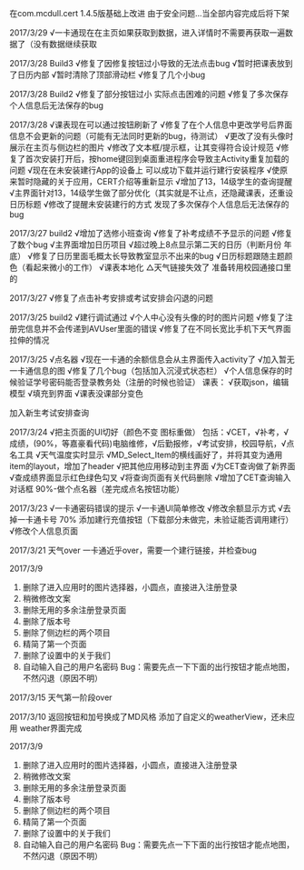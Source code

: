 ﻿在com.mcdull.cert 1.4.5版基础上改进
由于安全问题…当全部内容完成后将下架

2017/3/29
√一卡通现在在主页如果获取到数据，进入详情时不需要再获取一遍数据了（没有数据继续获取

2017/3/28 Build3
√修复了因修复按钮过小导致的无法点击bug
√暂时把课表放到了日历内部
√暂时清除了顶部滑动栏
√修复了几个小bug

2017/3/28 Build2
√修复了部分按钮过小 实际点击困难的问题
√修复了多次保存个人信息后无法保存的bug

2017/3/28
√课表现在可以通过按钮刷新了
√修复了在个人信息中更改学号后界面信息不会更新的问题（可能有无法同时更新的bug，待测试）
√更改了没有头像时展示在主页与侧边栏的图片
√修改了文本框/提示框，让其变得符合设计规范
√修复了首次安装打开后，按home键回到桌面重进程序会导致主Activity重复加载的问题
√现在在未安装建行App的设备上 可以成功下载并运行建行安装程序
√使原来暂时隐藏的关于应用，CERT介绍等重新显示
√增加了13，14级学生的查询提醒
√主界面针对13，14级学生做了部分优化（其实就是不让点，还隐藏课表，还重设日历标题
√修改了提醒未安装建行的方式
发现了多次保存个人信息后无法保存的bug

2017/3/27 build2
√增加了选修小班查询
√修复了补考成绩不予显示的问题
√修复了数个bug
√主界面增加日历项目
√超过晚上8点显示第二天的日历（判断月份 年底）
√修复了日历里面毛概太长导致教室显示不出来的bug
√日历标题跟随主题颜色（看起来微小的工作）
√课表本地化
△天气链接失效了 准备转用校园通接口里的

2017/3/27
√修复了点击补考安排或考试安排会闪退的问题

2017/3/25 build2
√建行调试通过
√个人中心没有头像的时的图片问题
√修复了注册完信息并不会传递到AVUser里面的错误
√修复了在不同长宽比手机下天气界面拉伸的情况

2017/3/25
√点名器
√现在一卡通的余额信息会从主界面传入activity了
√加入暂无一卡通信息的图
√修复了几个bug（包括加入沉浸式状态栏）
√个人信息保存的时候验证学号密码能否登录教务处（注册的时候也验证）
课表：
√获取json，编辑模型
√填充到界面
√课表没课部分变色

加入新生考试安排查询

2017/3/24
√把主页面的UI切好（颜色不变 图标重做）
包括：√CET，√补考，√成绩，(90%，等嘉豪看代码)电脑维修，√后勤报修，√考试安排，校园导航，√点名工具
√天气温度实时显示
√MD_Select_Item的横线画好了，并将其变为通用item的layout，增加了header
√把其他应用移动到主界面
√为CET查询做了新界面
√查成绩界面显示红色绿色勾叉
√将查询页面有关代码删除
√增加了CET查询输入对话框
90%-做个点名器（差完成点名按钮功能）

2017/3/23
√一卡通密码错误的提示
√一卡通UI简单修改
√修改余额显示方式
√去掉一卡通卡号
70% 添加建行充值按钮（下载部分未做完，未验证能否调用建行）
√修改个人信息页面


2017/3/21
天气over
一卡通近乎over，需要一个建行链接，并检查bug

2017/3/9
1. 删除了进入应用时的图片选择器，小圆点，直接进入注册登录
2. 稍微修改文案
3. 删除无用的多余注册登录页面
4. 删除了版本号
5. 删除了侧边栏的两个项目
6. 精简了第一个页面
7. 删除了设置中的关于我们
8. 自动输入自己的用户名密码
Bug：需要先点一下下面的出行按钮才能点地图，不然闪退（原因不明）

2017/3/15
天气第一阶段over

2017/3/10
返回按钮和加号换成了MD风格
添加了自定义的weatherView，还未应用
weather界面完成

2017/3/9
1. 删除了进入应用时的图片选择器，小圆点，直接进入注册登录
2. 稍微修改文案
3. 删除无用的多余注册登录页面
4. 删除了版本号
5. 删除了侧边栏的两个项目
6. 精简了第一个页面
7. 删除了设置中的关于我们
8. 自动输入自己的用户名密码
Bug：需要先点一下下面的出行按钮才能点地图，不然闪退（原因不明）
